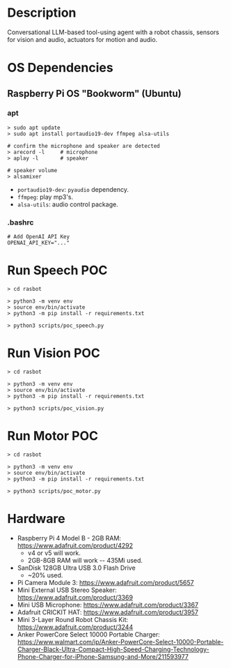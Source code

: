 # Description
Conversational LLM-based tool-using agent with a robot chassis, sensors for vision and audio, actuators for motion and audio.

# OS Dependencies
## Raspberry Pi OS "Bookworm" (Ubuntu)
### apt
```
> sudo apt update
> sudo apt install portaudio19-dev ffmpeg alsa-utils

# confirm the microphone and speaker are detected
> arecord -l     # microphone 
> aplay -l       # speaker

# speaker volume
> alsamixer
```
- `portaudio19-dev`: `pyaudio` dependency.
- `ffmpeg`: play mp3's.
- `alsa-utils`: audio control package.

### .bashrc
```
# Add OpenAI API Key
OPENAI_API_KEY="..."
```

# Run Speech POC
```
> cd rasbot

> python3 -m venv env
> source env/bin/activate
> python3 -m pip install -r requirements.txt

> python3 scripts/poc_speech.py
```

# Run Vision POC
```
> cd rasbot

> python3 -m venv env
> source env/bin/activate
> python3 -m pip install -r requirements.txt

> python3 scripts/poc_vision.py
```

# Run Motor POC
```
> cd rasbot

> python3 -m venv env
> source env/bin/activate
> python3 -m pip install -r requirements.txt

> python3 scripts/poc_motor.py
```

# Hardware
- Raspberry Pi 4 Model B - 2GB RAM: https://www.adafruit.com/product/4292
    - v4 or v5 will work.
    - 2GB-8GB RAM will work -- 435Mi used.
- SanDisk 128GB Ultra USB 3.0 Flash Drive
    - ~20% used.
- Pi Camera Module 3: https://www.adafruit.com/product/5657
- Mini External USB Stereo Speaker: https://www.adafruit.com/product/3369
- Mini USB Microphone: https://www.adafruit.com/product/3367
- Adafruit CRICKIT HAT: https://www.adafruit.com/product/3957
- Mini 3-Layer Round Robot Chassis Kit: https://www.adafruit.com/product/3244
- Anker PowerCore Select 10000 Portable Charger: https://www.walmart.com/ip/Anker-PowerCore-Select-10000-Portable-Charger-Black-Ultra-Compact-High-Speed-Charging-Technology-Phone-Charger-for-iPhone-Samsung-and-More/211593977